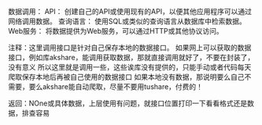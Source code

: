 数据调用：
	API： 创建自己的API或使用现有的API，以便其他应用程序可以通过网络调用数据。
	查询语言： 使用SQL或类似的查询语言从数据库中检索数据。
	Web服务： 将数据提供为Web服务，可以通过HTTP或其他协议访问。



注释：这里调用接口是针对自己保存本地的数据接口。
	如果网上可以获取的数据接口，例如库akshare，能调用获取数据，那就直接调用就好了，不要在封装了，没有意义
    所以这里就是调用一些，这些诶库没有提供的，只能手动或者代码每天爬取保存本地后再被自己使用的数据接口
 	如果本地没有数据，那说明要么自己不需要，要么akshare能自动爬取，尽量不要用tushare，付费的！


返回：NOne或具体数据，上层使用有问题，就接口位置打印一下看看格式还是数据，排查容易